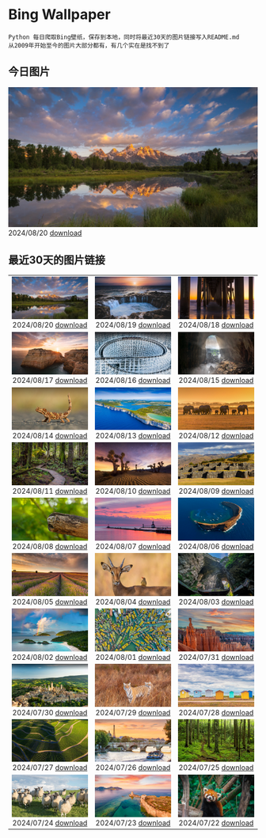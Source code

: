 # Bing Wallpaper

```
Python 每日爬取Bing壁纸，保存到本地，同时将最近30天的图片链接写入README.md
从2009年开始至今的图片大部分都有，有几个实在是找不到了
```



## 今日图片


![](./images/2024/08/20/TetonSunrise_ZH-CN1118823848_1920x1080_2024-08-20.jpg)2024/08/20 [download](./images/2024/08/20/TetonSunrise_ZH-CN1118823848_1920x1080_2024-08-20.jpg)

## 最近30天的图片链接


|      |      |      |
| :----: | :----: | :----: |
|![](./images/2024/08/20/TetonSunrise_ZH-CN1118823848_1920x1080_2024-08-20.jpg)2024/08/20 [download](./images/2024/08/20/TetonSunrise_ZH-CN1118823848_1920x1080_2024-08-20.jpg)|![](./images/2024/08/19/RegataSanGines_ZH-CN0807566522_1920x1080_2024-08-19.jpg)2024/08/19 [download](./images/2024/08/19/RegataSanGines_ZH-CN0807566522_1920x1080_2024-08-19.jpg)|![](./images/2024/08/18/HuntingtonBeach_ZH-CN0368691951_1920x1080_2024-08-18.jpg)2024/08/18 [download](./images/2024/08/18/HuntingtonBeach_ZH-CN0368691951_1920x1080_2024-08-18.jpg)|
|![](./images/2024/08/17/AlfanzinaLighthouse_ZH-CN9704515669_1920x1080_2024-08-17.jpg)2024/08/17 [download](./images/2024/08/17/AlfanzinaLighthouse_ZH-CN9704515669_1920x1080_2024-08-17.jpg)|![](./images/2024/08/16/JapanRollerCoaster_ZH-CN7954058301_1920x1080_2024-08-16.jpg)2024/08/16 [download](./images/2024/08/16/JapanRollerCoaster_ZH-CN7954058301_1920x1080_2024-08-16.jpg)|![](./images/2024/08/15/HangCave_ZH-CN9217507365_1920x1080_2024-08-15.jpg)2024/08/15 [download](./images/2024/08/15/HangCave_ZH-CN9217507365_1920x1080_2024-08-15.jpg)|
|![](./images/2024/08/14/WatarrkaLizard_ZH-CN7974623468_1920x1080_2024-08-14.jpg)2024/08/14 [download](./images/2024/08/14/WatarrkaLizard_ZH-CN7974623468_1920x1080_2024-08-14.jpg)|![](./images/2024/08/13/DugiOtokCroatia_ZH-CN7791404392_1920x1080_2024-08-13.jpg)2024/08/13 [download](./images/2024/08/13/DugiOtokCroatia_ZH-CN7791404392_1920x1080_2024-08-13.jpg)|![](./images/2024/08/12/ElephantsAmboseli_ZH-CN7596989061_1920x1080_2024-08-12.jpg)2024/08/12 [download](./images/2024/08/12/ElephantsAmboseli_ZH-CN7596989061_1920x1080_2024-08-12.jpg)|
|![](./images/2024/08/11/TofinoVancouver_ZH-CN6920493172_1920x1080_2024-08-11.jpg)2024/08/11 [download](./images/2024/08/11/TofinoVancouver_ZH-CN6920493172_1920x1080_2024-08-11.jpg)|![](./images/2024/08/10/JoshuaTreeNP_ZH-CN5917576674_1920x1080_2024-08-10.jpg)2024/08/10 [download](./images/2024/08/10/JoshuaTreeNP_ZH-CN5917576674_1920x1080_2024-08-10.jpg)|![](./images/2024/08/09/IncaRuinPeru_ZH-CN5068602301_1920x1080_2024-08-09.jpg)2024/08/09 [download](./images/2024/08/09/IncaRuinPeru_ZH-CN5068602301_1920x1080_2024-08-09.jpg)|
|![](./images/2024/08/08/SpottedOwlet_ZH-CN0841935587_1920x1080_2024-08-08.jpg)2024/08/08 [download](./images/2024/08/08/SpottedOwlet_ZH-CN0841935587_1920x1080_2024-08-08.jpg)|![](./images/2024/08/07/MichiganLighthouse_ZH-CN0581377136_1920x1080_2024-08-07.jpg)2024/08/07 [download](./images/2024/08/07/MichiganLighthouse_ZH-CN0581377136_1920x1080_2024-08-07.jpg)|![](./images/2024/08/06/MolokiniHawaii_ZH-CN0375050872_1920x1080_2024-08-06.jpg)2024/08/06 [download](./images/2024/08/06/MolokiniHawaii_ZH-CN0375050872_1920x1080_2024-08-06.jpg)|
|![](./images/2024/08/05/HertfordshireLavender_ZH-CN9771886404_1920x1080_2024-08-05.jpg)2024/08/05 [download](./images/2024/08/05/HertfordshireLavender_ZH-CN9771886404_1920x1080_2024-08-05.jpg)|![](./images/2024/08/04/ImpalaOxpecker_ZH-CN9652434873_1920x1080_2024-08-04.jpg)2024/08/04 [download](./images/2024/08/04/ImpalaOxpecker_ZH-CN9652434873_1920x1080_2024-08-04.jpg)|![](./images/2024/08/03/WulongKarst_ZH-CN9386528384_1920x1080_2024-08-03.jpg)2024/08/03 [download](./images/2024/08/03/WulongKarst_ZH-CN9386528384_1920x1080_2024-08-03.jpg)|
|![](./images/2024/08/02/TrunkBay_ZH-CN9268190655_1920x1080_2024-08-02.jpg)2024/08/02 [download](./images/2024/08/02/TrunkBay_ZH-CN9268190655_1920x1080_2024-08-02.jpg)|![](./images/2024/08/01/KaptaiLake_ZH-CN9085738832_1920x1080_2024-08-01.jpg)2024/08/01 [download](./images/2024/08/01/KaptaiLake_ZH-CN9085738832_1920x1080_2024-08-01.jpg)|![](./images/2024/07/31/HoodoosBryce_ZH-CN8398575172_1920x1080_2024-07-31.jpg)2024/07/31 [download](./images/2024/07/31/HoodoosBryce_ZH-CN8398575172_1920x1080_2024-07-31.jpg)|
|![](./images/2024/07/30/GimignanoTuscany_ZH-CN8059318824_1920x1080_2024-07-30.jpg)2024/07/30 [download](./images/2024/07/30/GimignanoTuscany_ZH-CN8059318824_1920x1080_2024-07-30.jpg)|![](./images/2024/07/29/CorbettTigers_ZH-CN6927569938_1920x1080_2024-07-29.jpg)2024/07/29 [download](./images/2024/07/29/CorbettTigers_ZH-CN6927569938_1920x1080_2024-07-29.jpg)|![](./images/2024/07/28/BeachHutsSweden_ZH-CN4193150313_1920x1080_2024-07-28.jpg)2024/07/28 [download](./images/2024/07/28/BeachHutsSweden_ZH-CN4193150313_1920x1080_2024-07-28.jpg)|
|![](./images/2024/07/27/RhinelandVineyards_ZH-CN3332101688_1920x1080_2024-07-27.jpg)2024/07/27 [download](./images/2024/07/27/RhinelandVineyards_ZH-CN3332101688_1920x1080_2024-07-27.jpg)|![](./images/2024/07/26/PontNeuf_ZH-CN3158359446_1920x1080_2024-07-26.jpg)2024/07/26 [download](./images/2024/07/26/PontNeuf_ZH-CN3158359446_1920x1080_2024-07-26.jpg)|![](./images/2024/07/25/SmokyMountainTrail_ZH-CN4691667074_1920x1080_2024-07-25.jpg)2024/07/25 [download](./images/2024/07/25/SmokyMountainTrail_ZH-CN4691667074_1920x1080_2024-07-25.jpg)|
|![](./images/2024/07/24/SheepCousins_ZH-CN4262132476_1920x1080_2024-07-24.jpg)2024/07/24 [download](./images/2024/07/24/SheepCousins_ZH-CN4262132476_1920x1080_2024-07-24.jpg)|![](./images/2024/07/23/MethoniCastle_ZH-CN4054146065_1920x1080_2024-07-23.jpg)2024/07/23 [download](./images/2024/07/23/MethoniCastle_ZH-CN4054146065_1920x1080_2024-07-23.jpg)|![](./images/2024/07/22/TheGreatHeat2024_ZH-CN6033129823_1920x1080_2024-07-22.jpg)2024/07/22 [download](./images/2024/07/22/TheGreatHeat2024_ZH-CN6033129823_1920x1080_2024-07-22.jpg)|


